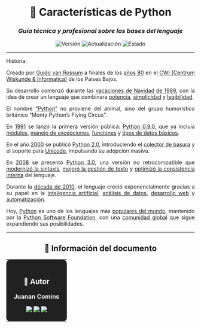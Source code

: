 <div align="center">

# 🐍 **Características de Python**

### *Guía técnica y profesional sobre las bases del lenguaje*

![Versión](https://img.shields.io/badge/Versión-2.0-1565C0?style=for-the-badge)
![Actualización](https://img.shields.io/badge/Actualizado-2025--01--23-43A047?style=for-the-badge)
![Estado](https://img.shields.io/badge/Estado-Estable-00C853?style=for-the-badge)

</div>

---

<div align="justify">

Historia:

Creado por <u>Guido van Rossum</u> a finales de los <u>años 80</u> en el <u>CWI (Centrum Wiskunde & Informatica)</u> de los Países Bajos.

Su desarrollo comenzó durante las <u>vacaciones de Navidad de 1989</u>, con la idea de crear un lenguaje que combinara <u>potencia</u>, <u>simplicidad</u> y <u>legibilidad</u>.

El nombre <u>“Python”</u> no proviene del animal, sino del grupo humorístico británico “Monty Python’s Flying Circus”.

En <u>1991</u> se lanzó la primera versión pública: <u>Python 0.9.0</u>, que ya incluía <u>módulos</u>, <u>manejo de excepciones</u>, <u>funciones</u> y <u>tipos de datos básicos</u>.

En el año <u>2000</u> se publicó <u>Python 2.0</u>, introduciendo el <u>colector de basura</u> y el soporte para <u>Unicode</u>, impulsando su adopción masiva.

En <u>2008</u> se presentó <u>Python 3.0</u>, una versión no retrocompatible que <u>modernizó la sintaxis</u>, <u>mejoró la gestión de texto</u> y <u>optimizó la consistencia interna</u> del lenguaje.

Durante la <u>década de 2010</u>, el lenguaje creció exponencialmente gracias a su papel en la <u>inteligencia artificial</u>, <u>análisis de datos</u>, <u>desarrollo web</u> y <u>automatización</u>.

Hoy, <u>Python</u> es uno de los lenguajes más <u>populares del mundo</u>, mantenido por la <u>Python Software Foundation</u>, con una <u>comunidad global</u> que sigue expandiendo sus posibilidades.

</div>

---

<div align="center">

## 📄 **Información del documento**

<table>
<tr>
<td align="center" bgcolor="#212121" style="color:white; padding:20px; border-radius:10px;">

### 👤 **Autor**

**Juanan Comins**

<a href="https://github.com/juanantoniocomins" target="_blank">
  <img src="https://img.shields.io/badge/GitHub-juanantoniocomins-181717?style=for-the-badge&logo=github&logoColor=white" />
</a>
<a href="https://www.linkedin.com/in/juan-comins-9222aa212/" target="_blank">
  <img src="https://img.shields.io/badge/LinkedIn-Juanan_Comins-0077B5?style=for-the-badge&logo=linkedin&logoColor=white" />
</a>
<a href="mailto:juanancomins@gmail.com">
  <img src="https://img.shields.io/badge/Email-Contacto-D14836?style=for-the-badge&logo=gmail&logoColor=white" />
</a>

</td>
</tr>
</table>

</div>
